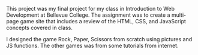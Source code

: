  <p>This project was my final project for my class in Introduction to Web Development at Bellevue College. The assignment was to create a multi-page game site that includes a review of the HTML, CSS, and JavaScript concepts covered in class.</p>
            <p>I designed the game Rock, Paper, Scissors from scratch using pictures and JS functions. The other games was from some tutorials from internet.</p>
